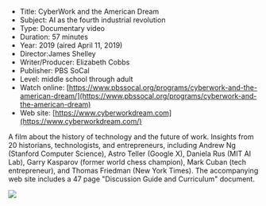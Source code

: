 * Title: CyberWork and the American Dream
* Subject: AI as the fourth industrial revolution
* Type: Documentary video
* Duration: 57 minutes
* Year: 2019 (aired April 11, 2019)
* Director:James Shelley
* Writer/Producer: Elizabeth Cobbs
* Publisher: PBS SoCal
* Level: middle school through adult
* Watch online: [https://www.pbssocal.org/programs/cyberwork-and-the-american-dream/](https://www.pbssocal.org/programs/cyberwork-and-the-american-dream)
* Web site: [https://www.cyberworkdream.com](https://www.cyberworkdream.com/)

A film about the history of technology and the future of work. Insights from 20 historians, technologists, and entrepreneurs, including Andrew Ng (Stanford Computer Science), Astro Teller (Google X), Daniela Rus (MIT AI Lab), Garry Kasparov (former world chess champion), Mark Cuban (tech entrepreneur), and Thomas Friedman (New York Times). The accompanying web site includes a 47 page "Discussion Guide and Curriculum" document.

![](https://github.com/touretzkyds/ai4k12/raw/master/images/cyberwork-and-the-american-dream.jpg)
